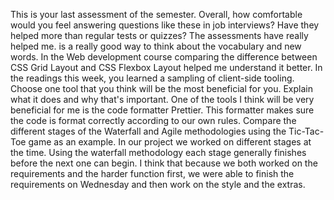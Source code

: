This is your last assessment of the semester. Overall, how comfortable would you feel answering questions like these in job interviews? Have they helped more than regular tests or quizzes? The assessments have really helped me. is a really good way to think about the vocabulary and new words. In the Web development course comparing the difference between CSS Grid Layout and CSS Flexbox Layout helped me understand it better.
In the readings this week, you learned a sampling of client-side tooling. Choose one tool that you think will be the most beneficial for you. Explain what it does and why that's important. One of the tools I think will be very beneficial for me is the code formatter Prettier. This formatter makes sure the code is format correctly according to our own rules.
Compare the different stages of the Waterfall and Agile methodologies using the Tic-Tac-Toe game as an example. In our project we worked on different stages at the time. Using the waterfall methodology each stage generally finishes before the next one can begin. I think that because we both worked on the requirements and the harder function first, we were able to finish the requirements on Wednesday and then work on the style and the extras.
